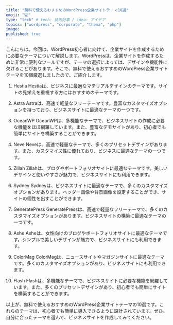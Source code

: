 ```yaml
---
title: "無料で使えるおすすめのWordPress企業サイトテーマ10選"
emoji: "💻"
type: "tech" # tech: 技術記事 / idea: アイデア
topics: ["wordpress", "corporate", "thema", "php"]
image: 
published: true
---
```


こんにちは。今回は、WordPress初心者に向けて、企業サイトを作成するために必要なテーマについて解説します。WordPressは、企業サイトを作成するために非常に便利なツールですが、テーマの選択によっては、デザインや機能性に欠けることがあります。そこで、無料で使えるおすすめのWordPress企業サイトテーマを10個厳選しましたので、ご紹介します。

1. Hestia
Hestiaは、ビジネスに最適なマテリアルデザインのテーマです。サイトの見栄えを重視する方にはおすすめのテーマです。

2. Astra
Astraは、高速で軽量なフリーテーマです。豊富なカスタマイズオプションを持っており、ビジネスサイトに最適なテーマの一つです。

3. OceanWP
OceanWPは、多機能なテーマで、ビジネスサイトの作成に必要な機能をほぼ網羅しています。また、豊富なデモサイトがあり、初心者でも簡単にサイトを構築することができます。

4. Neve
Neveは、高速で軽量なテーマで、多くのプリセットデザインがあります。また、カスタマイズ性に優れており、ビジネスに最適なテーマの一つです。

5. Zillah
Zillahは、ブログやポートフォリオサイトに最適なテーマです。美しいデザインと使いやすさが魅力で、ビジネスサイトにも利用できます。

6. Sydney
Sydneyは、ビジネスサイトに最適なテーマで、多くのカスタマイズオプションがあります。ヘッダー画像や背景画像を設定することができ、サイトの個性を出すことができます。

7. GeneratePress
GeneratePressは、高速で軽量なフリーテーマで、多くのカスタマイズオプションがあります。ビジネスサイトの構築に最適なテーマの一つです。

8. Ashe
Asheは、女性向けのブログやポートフォリオサイトに最適なテーマです。シンプルで美しいデザインが魅力で、ビジネスサイトにも利用できます。

9. ColorMag
ColorMagは、ニュースサイトやマガジンサイトに最適なテーマです。多くのカスタマイズオプションがあり、ビジネスサイトにも利用できます。

10. Flash
Flashは、多機能なテーマで、ビジネスサイトに必要な機能を網羅しています。また、多くのプリセットデザインがあり、初心者でも簡単にサイトを構築することができます。

以上が、無料で使えるおすすめのWordPress企業サイトテーマの10選です。これらのテーマは、初心者でも簡単に導入できるように設計されています。ぜひ、自分に合ったテーマを選んで、ビジネスサイトを作成してみてください。
